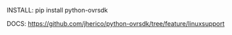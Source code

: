 INSTALL:
pip install python-ovrsdk

DOCS:
https://github.com/jherico/python-ovrsdk/tree/feature/linuxsupport
